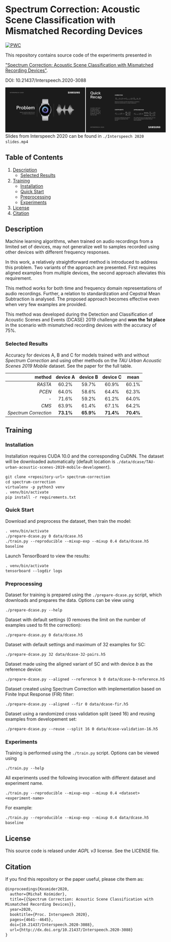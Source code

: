 # Spectrum Correction: Acoustic Scene Classification with Mismatched Recording Devices
[![PWC](https://img.shields.io/endpoint.svg?url=https://paperswithcode.com/badge/spectrum-correction-acoustic-scene/acoustic-scene-classification-on-dcase-2019)](https://paperswithcode.com/sota/acoustic-scene-classification-on-dcase-2019?p=spectrum-correction-acoustic-scene)

This repository contains source code of the experiments presented in 

["Spectrum Correction: Acoustic Scene Classification with Mismatched Recording Devices"](https://www.isca-speech.org/archive/Interspeech_2020/abstracts/3088.html).

DOI: 10.21437/Interspeech.2020-3088

![Spectrum Correction Interspeech 2020 slides thumbnail.](Interspeech%202020%20thumbnail.png)
Slides from Interspeech 2020 can be found in `./Interspeech 2020 slides.mp4`

## Table of Contents
1. [Description](#Description)
    * [Selected Results](#Results)
2. [Training](#Training)
    * [Installation](#Installation)
    * [Quick Start](#Start)
    * [Preprocessing](#Preprocessing)
    * [Experiments](#Experiments)
3. [License](#License)
4. [Citation](#Citation)

## <a name="Description"></a> Description

Machine learning algorithms, 
when trained on audio recordings from a limited set of devices, 
may not generalize well to samples recorded using other devices 
with different frequency responses. 

In this work, a relatively straightforward method is introduced 
to address this problem. 
Two variants of the approach are presented. 
First requires aligned examples from multiple devices, 
the second approach alleviates this requirement. 

This method works for both time and frequency domain representations
 of audio recordings. Further, a relation to standardization 
 and Cepstral Mean Subtraction is analysed. 
 The proposed approach becomes effective even when very few examples 
 are provided. 
 
 This method was developed during 
 the Detection and Classification of Acoustic Scenes and Events 
 (DCASE) 2019 challenge and **won the 1st place** 
 in the scenario with mismatched recording devices 
 with the accuracy of 75%. 
 
### <a name="Results"></a> Selected Results 

Accuracy for devices A, B and C for models trained
with and without *Spectrum Correction* and using other methods 
on the *TAU Urban Acoustic Scenes 2019 Mobile* dataset.
See the paper for the full table.

method| device A | device B | device C | mean
---:|:---:|:---:|:---:|:---:
*RASTA* | 60.2% | 59.7% | 60.9% | 60.1%
*PCEN* | 64.0% | 58.6% | 64.4% | 62.3%
*-* | 71.6% | 59.2% | 61.2% | 64.0%
*CMS* | 63.9% | 61.4% | 67.1% | 64.2%
*Spectrum Correction* | **73.1%** | **65.9%** | **71.4%** | **70.4%**

## <a name="Training"></a> Training

### <a name="Installation"></a> Installation

Installation requires CUDA 10.0 and the corresponding CuDNN.
The dataset will be downloaded automatically (default location is `./data/dcase/TAU-urban-acoustic-scenes-2019-mobile-development`).

```shell script
git clone <repository-url> spectrum-correction
cd spectrum-correction
virtualenv -p python3 venv
. venv/bin/activate
pip install -r requirements.txt
```

### <a name="Start"></a> Quick Start

Download and preprocess the dataset, then train the model:
```shell script
. venv/bin/activate
./prepare-dcase.py 0 data/dcase.h5
./train.py --reproducible --mixup-exp --mixup 0.4 data/dcase.h5 baseline
```
Launch TensorBoard to view the results:
```shell script
. venv/bin/activate
tensorboard --logdir logs
```

### <a name="Preprocessing"></a> Preprocessing

Dataset for training is prepared using the `./prepare-dcase.py` script, 
which downloads and prepares the data. Options can be view using 

```shell script
./prepare-dcase.py --help
```

Dataset with default settings (0 removes the limit on the number of examples used to fit the correction):
```shell script
./prepare-dcase.py 0 data/dcase.h5
```
Dataset with default settings and maximum of 32 examples for SC:
```shell script
./prepare-dcase.py 32 data/dcase-32-pairs.h5
```
Dataset made using the aligned variant of SC and with device *b* as the reference device:
```shell script
./prepare-dcase.py --aligned --reference b 0 data/dcase-b-reference.h5
```
Dataset created using Spectrum Correction with implementation 
based on Finite Input Response (FIR) filter: 
```shell script
./prepare-dcase.py --aligned --fir 0 data/dcase-fir.h5
```
Dataset using a randomized cross validation split (seed 16)
and reusing examples from developement set: 
```shell script
./prepare-dcase.py --reuse --split 16 0 data/dcase-validation-16.h5
```

### <a name="Experiments"></a> Experiments

Training is performed using the `./train.py` script. 
Options can be viewed using
```shell script
./train.py --help
```
All experiments used the following invocation 
with different dataset and experiment name.
```shell script
./train.py --reproducible --mixup-exp --mixup 0.4 <dataset> <experiment-name>
```
For example:
```shell script
./train.py --reproducible --mixup-exp --mixup 0.4 data/dcase.h5 baseline
```

## <a name="License"></a> License

This source code is relased under *AGPL v3* license. See the LICENSE file.

## <a name="Citation"></a> Citation
If you find this repository or the paper useful, please cite them as:
```text
@inproceedings{Kosmider2020,
  author={Michał Kośmider},
  title={{Spectrum Correction: Acoustic Scene Classification with Mismatched Recording Devices}},
  year=2020,
  booktitle={Proc. Interspeech 2020},
  pages={4641--4645},
  doi={10.21437/Interspeech.2020-3088},
  url={http://dx.doi.org/10.21437/Interspeech.2020-3088}
}
``` 
